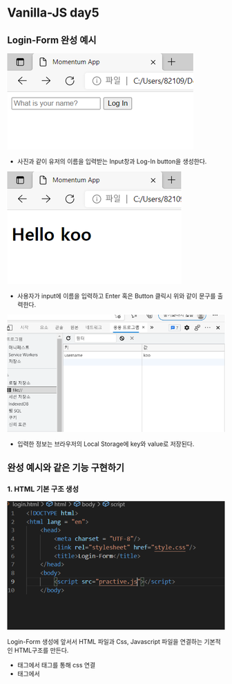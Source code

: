 # Vanilla-JS day5

## Login-Form 완성 예시

![Vanilla-JS%20day5%209a32a6a52d7b43b58e203f51aaa8c95f/1.png](Vanilla-JS%20day5%209a32a6a52d7b43b58e203f51aaa8c95f/1.png)

- 사진과 같이 유저의 이름을 입력받는 Input창과 Log-In button을 생성한다.

![Vanilla-JS%20day5%209a32a6a52d7b43b58e203f51aaa8c95f/2.png](Vanilla-JS%20day5%209a32a6a52d7b43b58e203f51aaa8c95f/2.png)

- 사용자가 input에 이름을 입력하고 Enter 혹은 Button 클릭시 위와 같이 문구를 출력한다.

![Vanilla-JS%20day5%209a32a6a52d7b43b58e203f51aaa8c95f/3.png](Vanilla-JS%20day5%209a32a6a52d7b43b58e203f51aaa8c95f/3.png)

- 입력한 정보는 브라우저의 Local Storage에 key와 value로 저장된다.

## 완성 예시와 같은 기능 구현하기

### 1. HTML 기본 구조 생성

![Vanilla-JS%20day5%209a32a6a52d7b43b58e203f51aaa8c95f/1%201.png](Vanilla-JS%20day5%209a32a6a52d7b43b58e203f51aaa8c95f/1%201.png)

Login-Form 생성에 앞서서 HTML 파일과 Css, Javascript 파일을 연결하는 기본적인 HTML구조를 만든다.

- <head> 태그에서 <link> 태그를 통해 css 연결
- <body> 태그에서 <script>태그를 통해 Javascript를 연결

### 2. Input과 Button 생성

완성예시 첫번째 사진과 같이 input과 button을 생성한다.

이때, input과 button을 Form 태그 안에 생성한다.

- Form 태그에 생성하는 이유

    **Form은 입력된 정보를 한번에 전달 한다. 이를 활용하여** **입력된 사용자 정보를 한번에 어딘가로 전달하기 위해 Form을 사용.**

    ![Vanilla-JS%20day5%209a32a6a52d7b43b58e203f51aaa8c95f/1%202.png](Vanilla-JS%20day5%209a32a6a52d7b43b58e203f51aaa8c95f/1%202.png)

사진을 보면 <form>태그와 <input>, <button>이 추가된 모습을 볼수 있다.

이때, required max length="15" 속성을 사용하여 사용자가 입력을 안하거나 입력을 남용하는 것을 방지하였다.

### 3. Form태그의 submit 이벤트 방지

 2번 과정을 마치면 브라우저에 아래와 같은 요소가 생성된다.

![Vanilla-JS%20day5%209a32a6a52d7b43b58e203f51aaa8c95f/1%203.png](Vanilla-JS%20day5%209a32a6a52d7b43b58e203f51aaa8c95f/1%203.png)

이때, 사용자가 이름을 입력하고 Log-In 버튼을 누르거나 Enter를 누르면

페이지가 새로고침된다. 

왜냐하면 Form은 버튼을 누르거나 Enter를 누르면 **정보를 submit(제출)** 

**후에 자동으로 새로고침하는 이벤트를 가지기 때문이다.**

이러한 이유로 인해 사용자가 입력하는 데이터가 손실되는 문제가 발생 함으로 Form의 새로고침 이벤트를 막아 주어야한다. 

함수의 기본 기능을 막는함수는 preventDefault()이다.

![Vanilla-JS%20day5%209a32a6a52d7b43b58e203f51aaa8c95f/1%204.png](Vanilla-JS%20day5%209a32a6a52d7b43b58e203f51aaa8c95f/1%204.png)

사진과 같이 form태그의 정보를 가져오고 form태그의 "submit" 이벤트 

발생시 preventDefault() 함수를 실행함 으로써 "submit"가 가져오는 

새로고침 이벤트를 방지 할 수 있다.

### 3. Form태그 Input 값 출력하기

form 태그의 submit를 방지 함으로써 아래와 같이 출력 결과를 얻을 수 있는 기초가 마련되었다.

![Vanilla-JS%20day5%209a32a6a52d7b43b58e203f51aaa8c95f/2.png](Vanilla-JS%20day5%209a32a6a52d7b43b58e203f51aaa8c95f/2.png)

위 화면과 같은 기능구현을 위한 Logic은 input값을 화면에 출력시키고 

input, button 태그는 브라우저에서 숨기는 것이다. 

![Vanilla-JS%20day5%209a32a6a52d7b43b58e203f51aaa8c95f/1%205.png](Vanilla-JS%20day5%209a32a6a52d7b43b58e203f51aaa8c95f/1%205.png)

우선,  CSS에 사진과 같이 hidden class를 생성 후 display : none을 해준다.

![Vanilla-JS%20day5%209a32a6a52d7b43b58e203f51aaa8c95f/1%206.png](Vanilla-JS%20day5%209a32a6a52d7b43b58e203f51aaa8c95f/1%206.png)

다음으로, HTML에서  input값을 출력 시켜줄 <h1> 태그 생성후 css의 hidden 클래스를 적용시켜 브라우저에 숨긴다.

![Vanilla-JS%20day5%209a32a6a52d7b43b58e203f51aaa8c95f/1%207.png](Vanilla-JS%20day5%209a32a6a52d7b43b58e203f51aaa8c95f/1%207.png)

 마지막으로 Javascript로 와서 HTML의 input, h1 태그의 정보를 가져오는 

변수를 생성한다.  그 후 onLoginSubmit 함수에서 9번째 줄과 같이 form 

함수에 hidden 클래스를 추가하여 브라우저에서 숨기고 10번째 줄에 받아온

사용자 이름을 11~ 12번째 줄과 같이 h1태그에 text로 넣어주고 h1태그의 

hidden 클래스를 삭제함으로써 사용자 이름을 브라우저에 출력 할 수 있다.

### 4. 사용자 이름의 저장과 불러오기

유튜브를 볼때, 조정한 볼륨 값을 새로고침해도 유지되듯이 **입력한 사용자의 이름을 저장하고 웹 페이지를 새로 고침해도 유지되야 할 것이다.**

Local Storage를 사용하여 이를 구현 해보자.

![Vanilla-JS%20day5%209a32a6a52d7b43b58e203f51aaa8c95f/1%208.png](Vanilla-JS%20day5%209a32a6a52d7b43b58e203f51aaa8c95f/1%208.png)

우선, 11번째 줄과 같이 localStorage.setItem()을 통해 입력된 사용자 이름을 

아래와 같이 저장할 수 있다.

![Vanilla-JS%20day5%209a32a6a52d7b43b58e203f51aaa8c95f/z.png](Vanilla-JS%20day5%209a32a6a52d7b43b58e203f51aaa8c95f/z.png)

이제 저장된 값은 새로고침을 하여도 유지된다.  이렇게 저장된 값을 다시 불러오는 방법은 다음과 같다.

![Vanilla-JS%20day5%209a32a6a52d7b43b58e203f51aaa8c95f/1%209.png](Vanilla-JS%20day5%209a32a6a52d7b43b58e203f51aaa8c95f/1%209.png)

우선, localStorage에 저장된 값이 있는지 확인 후, form 태그나 h1 태그를 

사용해야 하기 때문에, 9번째 줄과 같이 form 태그에도 hidden 클래스를 추가하여 숨긴다.

![Vanilla-JS%20day5%209a32a6a52d7b43b58e203f51aaa8c95f/1%2010.png](Vanilla-JS%20day5%209a32a6a52d7b43b58e203f51aaa8c95f/1%2010.png)

22,25 번째 줄과 같이 if else를 통해 localStorage에 저장된 값이 있는지 

확인한다. 저장 값이 없을 경우 23~24번째 줄과 같이 HTML의 form태그의 hidden 클래스를 제거하여 브라우저에 보이게하고 submit 이벤트 함수를 

대기시킨다.

반면, 저장 된 값이 있는 경우에는 15~18번째 줄의 paintGreetings 함수를 

통해서 저장된 username 값을 불러와 출력하고 HTML의 h1태그의 hidden 

클래스를 제거하여 브라우저에 보이게한다.

### 위 과정을 통해 최종적으로 완성예시와 같은 Login-Form을 완성 시킬 수 있다.